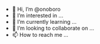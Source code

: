 - 👋 Hi, I’m @onoboro
- 👀 I’m interested in ...
- 🌱 I’m currently learning ...
- 💞️ I’m looking to collaborate on ...
- 📫 How to reach me ...

<!---
onoboro/onoboro is a ✨ special ✨ repository because its `README.md` (this file) appears on your GitHub profile.
You can click the Preview link to take a look at your changes.
--->
